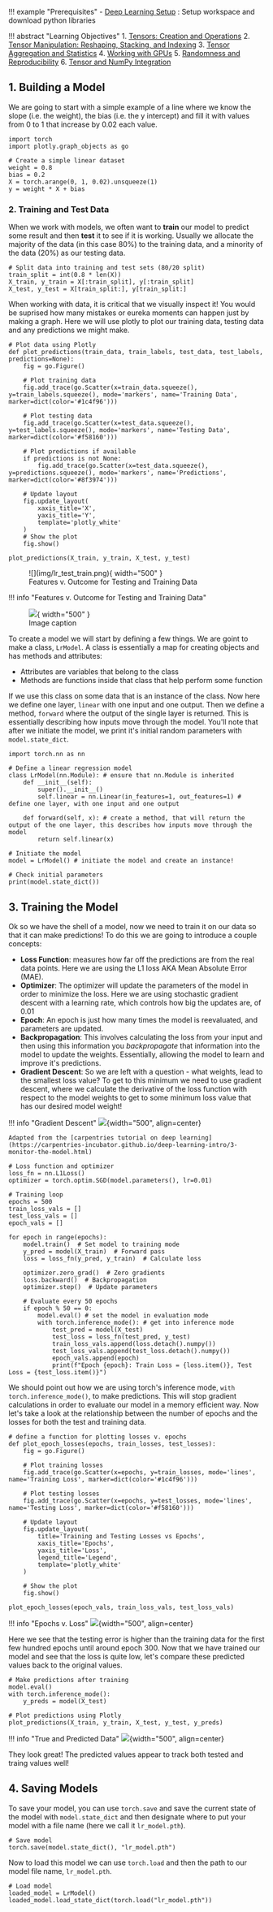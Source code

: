 !!! example "Prerequisites"
    - [Deep Learning Setup](./00_setup.md) : Setup workspace and download python libraries

!!! abstract "Learning Objectives"
    1. [Tensors: Creation and Operations](#1-tensors-creation-and-operations)
    2. [Tensor Manipulation: Reshaping, Stacking, and Indexing](#2-tensor-manipulation-reshaping-stacking-and-indexing)
    3. [Tensor Aggregation and Statistics](#3-tensor-aggregation-and-statistics)
    4. [Working with GPUs](#4-working-with-gpus)
    5. [Randomness and Reproducibility](#5-randomness-and-reproducibility)
    6. [Tensor and NumPy Integration](#6-tensor-and-numpy-integration)

## 1. Building a Model

We are going to start with a simple example of a line where we know the slope (i.e. the weight), the bias (i.e. the y intercept) and fill it with values from 0 to 1 that increase by 0.02 each value.

```{python}
import torch
import plotly.graph_objects as go

# Create a simple linear dataset
weight = 0.8
bias = 0.2
X = torch.arange(0, 1, 0.02).unsqueeze(1)
y = weight * X + bias
```

### 2. Training and Test Data

When we work with models, we often want to **train** our model to predict some result and then **test** it to see if it is working. Usually we allocate the majority of the data (in this case 80%) to the training data, and a minority of the data (20%) as our testing data.

```{python}
# Split data into training and test sets (80/20 split)
train_split = int(0.8 * len(X))
X_train, y_train = X[:train_split], y[:train_split]
X_test, y_test = X[train_split:], y[train_split:]
```

When working with data, it is critical that we visually inspect it! You would be suprised how many mistakes or eureka moments can happen just by making a graph. Here we will use plotly to plot our training data, testing data and any predictions we might make.

```{python}
# Plot data using Plotly
def plot_predictions(train_data, train_labels, test_data, test_labels, predictions=None):
    fig = go.Figure()
    
    # Plot training data
    fig.add_trace(go.Scatter(x=train_data.squeeze(), y=train_labels.squeeze(), mode='markers', name='Training Data', marker=dict(color='#1c4f96')))
    
    # Plot testing data
    fig.add_trace(go.Scatter(x=test_data.squeeze(), y=test_labels.squeeze(), mode='markers', name='Testing Data', marker=dict(color='#f58160')))
    
    # Plot predictions if available
    if predictions is not None:
        fig.add_trace(go.Scatter(x=test_data.squeeze(), y=predictions.squeeze(), mode='markers', name='Predictions', marker=dict(color='#8f3974')))
    
    # Update layout
    fig.update_layout(
        xaxis_title='X',
        yaxis_title='Y',
        template='plotly_white'
    )
    # Show the plot
    fig.show()

plot_predictions(X_train, y_train, X_test, y_test)
```

<figure markdown="span">
  ![](img/lr_test_train.png){ width="500" }
  <figcaption>Features v. Outcome for Testing and Training Data</figcaption>
</figure>

!!! info "Features v. Outcome for Testing and Training Data"
    <figure markdown="span">
      ![](img/lr_test_train.png){ width="500" }
      <figcaption>Image caption</figcaption>
    </figure>
    

To create a model we will start by defining a few things. We are goint to make a class, `LrModel`. A class is essentially a map for creating objects and has methods and attributes:
- Attributes are variables that belong to the class
- Methods are functions inside that class that help perform some function

If we use this class on some data that is an instance of the class. Now here we define one layer, `linear` with one input and one output. Then we define a method, `forward` where the output of the single layer is returned. This is essentially describing how inputs move through the model. You'll note that after we initiate the model, we print it's initial random parameters with `model.state_dict`.

```{python}
import torch.nn as nn

# Define a linear regression model
class LrModel(nn.Module): # ensure that nn.Module is inherited
    def __init__(self):
        super().__init__()
        self.linear = nn.Linear(in_features=1, out_features=1) # define one layer, with one input and one output
    
    def forward(self, x): # create a method, that will return the output of the one layer, this describes how inputs move through the model 
        return self.linear(x)

# Initiate the model
model = LrModel() # initiate the model and create an instance!

# Check initial parameters
print(model.state_dict()) 
```

## 3. Training the Model

Ok so we have the shell of a model, now we need to train it on our data so that it can make predictions! To do this we are going to introduce a couple concepts:

- **Loss Function**: measures how far off the predictions are from the real data points. Here we are using the L1 loss AKA Mean Absolute Error (MAE).
- **Optimizer**: The optimizer will update the parameters of the model in order to minimize the loss. Here we are using stochastic gradient descent with a learning rate, which controls how big the updates are, of 0.01
- **Epoch**: An epoch is just how many times the model is reevaluated, and parameters are updated.
- **Backpropagation**: This involves calculating the loss from your input and then using this information you *backpropagate* that information into the model to update the weights. Essentially, allowing the model to learn and improve it's predictions.
- **Gradient Descent**: So we are left with a question - what weights, lead to the smallest loss value? To get to this minimum we need to use gradient descent, where we calculate the derivative of the loss function with respect to the model weights to get to some minimum loss value that has our desired model weight!

!!! info "Gradient Descent" 
    ![](./img/gradient_descent.png){width="500", align=center}

    Adapted from the [carpentries tutorial on deep learning](https://carpentries-incubator.github.io/deep-learning-intro/3-monitor-the-model.html)
    

```{python}
# Loss function and optimizer
loss_fn = nn.L1Loss()
optimizer = torch.optim.SGD(model.parameters(), lr=0.01)

# Training loop
epochs = 500
train_loss_vals = []
test_loss_vals = []
epoch_vals = []

for epoch in range(epochs):
    model.train()  # Set model to training mode
    y_pred = model(X_train)  # Forward pass
    loss = loss_fn(y_pred, y_train)  # Calculate loss
    
    optimizer.zero_grad()  # Zero gradients
    loss.backward()  # Backpropagation
    optimizer.step()  # Update parameters
    
    # Evaluate every 50 epochs
    if epoch % 50 == 0:
        model.eval() # set the model in evaluation mode
        with torch.inference_mode(): # get into inference mode
            test_pred = model(X_test)
            test_loss = loss_fn(test_pred, y_test)
            train_loss_vals.append(loss.detach().numpy())
            test_loss_vals.append(test_loss.detach().numpy())
            epoch_vals.append(epoch)
            print(f"Epoch {epoch}: Train Loss = {loss.item()}, Test Loss = {test_loss.item()}")
```

We should point out how we are using torch's inference mode, `with torch.inference_mode()`, to make predictions. This will stop gradient calculations in order to evaluate our model in a memory efficient way. Now let's take a look at the relationship between the number of epochs and the losses for both the test and training data. 

```{python}
# define a function for plotting losses v. epochs
def plot_epoch_losses(epochs, train_losses, test_losses):
    fig = go.Figure()
    
    # Plot training losses
    fig.add_trace(go.Scatter(x=epochs, y=train_losses, mode='lines', name='Training Loss', marker=dict(color='#1c4f96')))
    
    # Plot testing losses
    fig.add_trace(go.Scatter(x=epochs, y=test_losses, mode='lines', name='Testing Loss', marker=dict(color='#f58160')))
    
    # Update layout
    fig.update_layout(
        title='Training and Testing Losses vs Epochs',
        xaxis_title='Epochs',
        yaxis_title='Loss',
        legend_title='Legend',
        template='plotly_white'
    )
    
    # Show the plot
    fig.show()

plot_epoch_losses(epoch_vals, train_loss_vals, test_loss_vals)
```

!!! info "Epochs v. Loss"
    ![](img/lr_epoch_v_loss.png){width="500", align=center}

Here we see that the testing error is higher than the training data for the first few hundred epochs until around epoch 300. Now that we have trained our model and see that the loss is quite low, let's compare these predicted values back to the original values.

```{python}
# Make predictions after training
model.eval()
with torch.inference_mode():
    y_preds = model(X_test)

# Plot predictions using Plotly
plot_predictions(X_train, y_train, X_test, y_test, y_preds)
```
!!! info "True and Predicted Data"
    ![](img/lr_pred.png){width="500", align=center}


They look great! The predicted values appear to track both tested and traing values well!


## 4. Saving Models

To save your model, you can use `torch.save` and save the current state of the model with `model.state_dict` and then designate where to put your model with a file name (here we call it `lr_model.pth`).

```{python}
# Save model
torch.save(model.state_dict(), "lr_model.pth")
```

Now to load this model we can use `torch.load` and then the path to our model file name, `lr_model.pth`.

```{python}
# Load model
loaded_model = LrModel()
loaded_model.load_state_dict(torch.load("lr_model.pth"))
```

